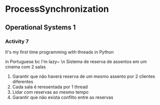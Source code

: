 # ProcessSynchronization

## Operational Systems 1

### Activity 7

It's my first time programming with threads in Python

in Portuguese bc I'm lazy~ \n
Sistema de reserva de assentos em um cinema com 2 salas

1. Garantir que não haverá reserva de um mesmo assento por 2 clientes diferentes
2. Cada sala é reresentada por 1 thread
3. Lidar com reservas ao mesmo tempo
4. Garantir que não exista conflito entre as reservas
